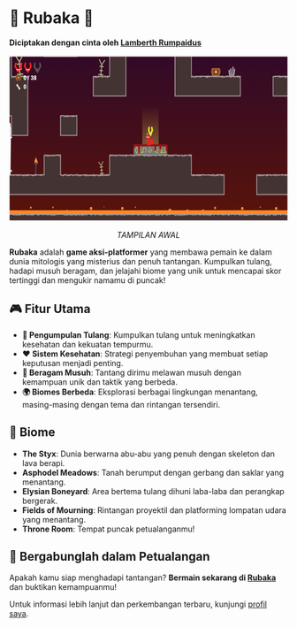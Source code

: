# 🌟 Rubaka 🌟

**Diciptakan dengan cinta oleh [Lamberth Rumpaidus](https://github.com/lamberthrumpaidus)**

<div align="center">
  <img src="Screenshot.png" width="600" height="300" alt="RUBAKA" title="TAMPILAN AWAL">
  <p><i>TAMPILAN AWAL</i></p>
</div>

**Rubaka** adalah **game aksi-platformer** yang membawa pemain ke dalam dunia mitologis yang misterius dan penuh tantangan. Kumpulkan tulang, hadapi musuh beragam, dan jelajahi biome yang unik untuk mencapai skor tertinggi dan mengukir namamu di puncak!

## 🎮 Fitur Utama
- **🔮 Pengumpulan Tulang**: Kumpulkan tulang untuk meningkatkan kesehatan dan kekuatan tempurmu.
- **❤️ Sistem Kesehatan**: Strategi penyembuhan yang membuat setiap keputusan menjadi penting.
- **🐉 Beragam Musuh**: Tantang dirimu melawan musuh dengan kemampuan unik dan taktik yang berbeda.
- **🌍 Biomes Berbeda**: Eksplorasi berbagai lingkungan menantang, masing-masing dengan tema dan rintangan tersendiri.

## 🌈 Biome
- **The Styx**: Dunia berwarna abu-abu yang penuh dengan skeleton dan lava berapi.
- **Asphodel Meadows**: Tanah berumput dengan gerbang dan saklar yang menantang.
- **Elysian Boneyard**: Area bertema tulang dihuni laba-laba dan perangkap bergerak.
- **Fields of Mourning**: Rintangan proyektil dan platforming lompatan udara yang menantang.
- **Throne Room**: Tempat puncak petualanganmu!

## 🚀 Bergabunglah dalam Petualangan
Apakah kamu siap menghadapi tantangan? **Bermain sekarang di [Rubaka](https://rubaka.netlify.app/)** dan buktikan kemampuanmu! 

Untuk informasi lebih lanjut dan perkembangan terbaru, kunjungi [profil saya](https://github.com/lamberthrumpaidus).
